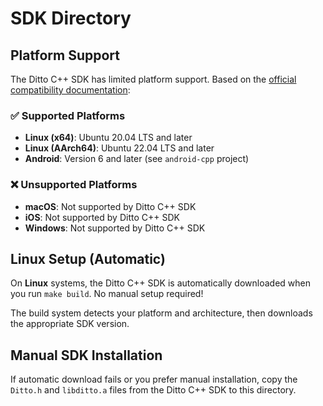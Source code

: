 # SDK Directory

## Platform Support

The Ditto C++ SDK has limited platform support. Based on the [official compatibility documentation](https://docs.ditto.live/reference/compatibility/cpp):

### ✅ **Supported Platforms**
- **Linux (x64)**: Ubuntu 20.04 LTS and later
- **Linux (AArch64)**: Ubuntu 22.04 LTS and later  
- **Android**: Version 6 and later (see `android-cpp` project)

### ❌ **Unsupported Platforms**
- **macOS**: Not supported by Ditto C++ SDK
- **iOS**: Not supported by Ditto C++ SDK  
- **Windows**: Not supported by Ditto C++ SDK

## Linux Setup (Automatic)

On **Linux** systems, the Ditto C++ SDK is automatically downloaded when you run `make build`. No manual setup required!

The build system detects your platform and architecture, then downloads the appropriate SDK version.

## Manual SDK Installation

If automatic download fails or you prefer manual installation, copy the `Ditto.h` and `libditto.a` files from the Ditto C++ SDK to this directory.